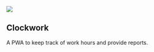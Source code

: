 ![](https://github.com/ricardo93borges/clockwork/workflows/CI/badge.svg)

## Clockwork

A PWA to keep track of work hours and provide reports.
